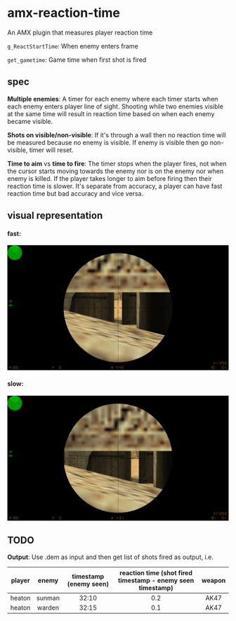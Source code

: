 # amx-reaction-time
An AMX plugin that measures player reaction time

`g_ReactStartTime`: When enemy enters frame

`get_gametime`: Game time when first shot is fired

## spec
**Multiple enemies**: A timer for each enemy where each timer starts when each enemy enters player line of sight. Shooting while two enemies visible at the same time will result in reaction time based on when each enemy became visible.

**Shots on visible/non-visible**: If it's through a wall then no reaction time will be measured because no enemy is visible. If enemy is visible then go non-visible, timer will reset.

**Time to aim** vs **time to fire**:  The timer stops when the player fires, not when the cursor starts moving towards the enemy nor is on the enemy nor when enemy is killed. If the player takes longer to aim before firing then their reaction time is slower. It's separate from accuracy, a player can have fast reaction time but bad accuracy and vice versa.

## visual representation

#### fast:
![Fast](https://raw.githubusercontent.com/classicstrike/amx-reaction-time/main/fast.png)

#### slow:
![Slow](https://raw.githubusercontent.com/classicstrike/amx-reaction-time/main/slow.png)


## TODO
**Output**: Use .dem as input and then get list of shots fired as output, i.e.

| player        | enemy         | timestamp (enemy seen)  | reaction time (shot fired timestamp - enemy seen timestamp)  | weapon           |
| ------------- |:-------------:|:-----------------------:|:------------------------------------------------------------:|:----------------:|
| heaton        | sunman        | 32:10                   | 0.2                                                          | AK47             |
| heaton        | warden        | 32:15                   | 0.1                                                          | AK47             |

